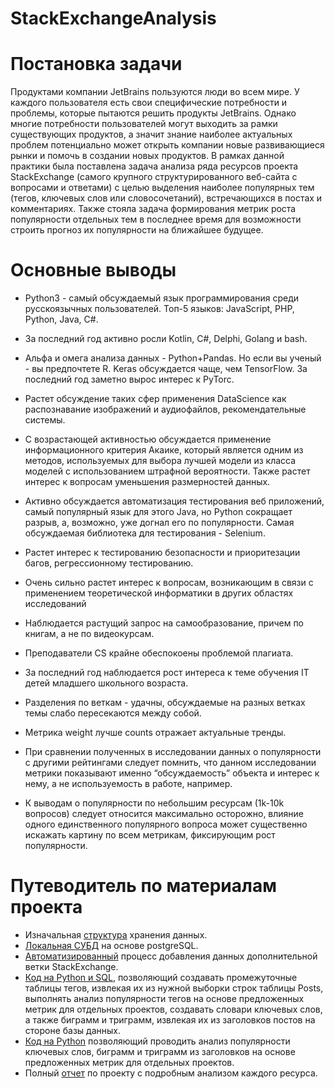 # StackExchangeAnalysis

# Постановка задачи

Продуктами компании JetBrains пользуются люди во всем мире. У каждого пользователя есть свои специфические потребности и проблемы, которые пытаются решить продукты JetBrains. Однако многие потребности пользователей могут выходить за рамки существующих продуктов, а значит знание наиболее актуальных проблем потенциально может открыть компании новые развивающиеся рынки и помочь в создании новых продуктов.
В рамках данной практики была поставлена задача анализа ряда ресурсов проекта StackExchange (самого крупного структурированного веб-сайта с вопросами и ответами) с целью  выделения наиболее популярных тем (тегов, ключевых слов или словосочетаний), встречающихся в постах и комментариях. Также стояла задача формирования метрик роста популярности отдельных тем в последнее время для возможности строить прогноз их популярности на ближайшее будущее.

# Основные выводы

* Python3 - самый обсуждаемый язык программирования среди русскоязычных пользователей. Топ-5 языков: JavaScript, PHP, Python, Java, C#. 
* За последний год активно росли Kotlin, C#, Delphi, Golang и bash. 

* Альфа и омега анализа данных - Python+Pandas. Но если вы ученый - вы предпочтете R. Keras обсуждается чаще, чем TensorFlow. За последний год заметно вырос интерес к  PyTorc.
* Растет обсуждение таких сфер применения DataScience как распознавание изображений и аудиофайлов, рекомендательные системы.
* С возрастающей активностью обсуждается применение информационного критерия Акаике, который является одним из методов, используемых для выбора лучшей модели из класса моделей с использованием штрафной вероятности. Также растет интерес к вопросам уменьшения размерностей данных.

* Активно обсуждается автоматизация тестирования веб приложений, самый популярный язык для этого Java, но Python сокращает разрыв, а, возможно, уже догнал его по популярности. Самая обсуждаемая библиотека для тестирования - Selenium.
* Растет интерес к тестированию безопасности и приоритезации багов, регрессионному тестированию.

* Очень сильно растет интерес к вопросам, возникающим в связи с применением теоретической информатики в других областях исследований 
* Наблюдается растущий запрос на самообразование, причем по книгам, а не по видеокурсам. 
* Преподаватели CS крайне обеспокоены проблемой плагиата.
* За последний год наблюдается рост интереса к теме обучения IT детей младшего школьного возраста.

* Разделения по веткам - удачны, обсуждаемые на разных ветках темы слабо пересекаются между собой.
* Метрика weight лучше counts отражает актуальные тренды. 
* При сравнении полученных в исследовании данных о популярности с другими рейтингами следует помнить, что  данном исследовании метрики показывают именно “обсуждаемость” объекта и интерес к нему, а не используемость в работе, например.
* К выводам о популярности по небольшим ресурсам (1k-10k вопросов) следует относится максимально осторожно, влияние одного единственного популярного вопроса может существенно искажать картину по всем метрикам, фиксирующим рост популярности. 


# Путеводитель по материалам проекта

* Изначальная [структура](https://i.stack.imgur.com/AyIkW.png) хранения данных.
* [Локальная СУБД](https://dbdesigner.page.link/mLRLfsiM3ws17QnX8) на основе postgreSQL.
* [Автоматизированный](https://github.com/sinya2/StackExchangeAnalysis/blob/main/Upload%20new%20project%20to%20DB.ipynb) процесс добавления данных дополнительной ветки StackExchange.
* [Код на Python и SQL](https://github.com/sinya2/StackExchangeAnalysis/blob/main/Tags%20analysis%20on%20DB.ipynb), позволяющий создавать промежуточные таблицы тегов, извлекая их из нужной выборки строк таблицы Posts, выполнять анализ популярности тегов на основе предложенных метрик для отдельных проектов, создавать словари ключевых слов, а также биграмм и триграмм, извлекая их из заголовков постов на стороне базы данных.
* [Код на Python](https://github.com/sinya2/StackExchangeAnalysis/blob/main/Title%20analysis.ipynb) позволяющий проводить анализ популярности ключевых слов, биграмм и триграмм из заголовков на основе предложенных метрик для отдельных проектов.
* Полный [отчет](https://docs.google.com/document/d/1pbzEoJp2WkRStS6X9DDhm2JR2pVwZ2_9SfleSVvcVwQ/edit#) по проекту с подробным анализом каждого ресурса.

